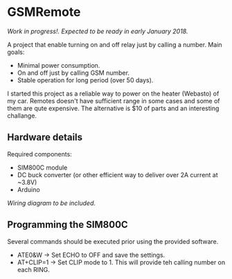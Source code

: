 # GSMRemote

*Work in progress!. Expected to be ready in early January 2018.*

A project that enable turning on and off relay just by calling a number. Main goals:
* Minimal power consumption.
* On and off just by calling GSM number.
* Stable operation for long period (over 50 days).

I started this project as a reliable way to power on the heater (Webasto) of my car. Remotes doesn't have sufficient range in some cases and some of them are qute expensive. The alternative is $10 of parts and an interesting challange.

## Hardware details
Required components:
* SIM800C module
* DC buck converter (or other efficient way to deliver over 2A current at ~3.8V)
* Arduino

*Wiring diagram to be included.*

## Programming the SIM800C

Several commands should be executed prior using the provided software.
* ATE0&W -> Set ECHO to OFF and save the settings.
* AT+CLIP=1 -> Set CLIP mode to 1. This will provide teh calling number on each RING.